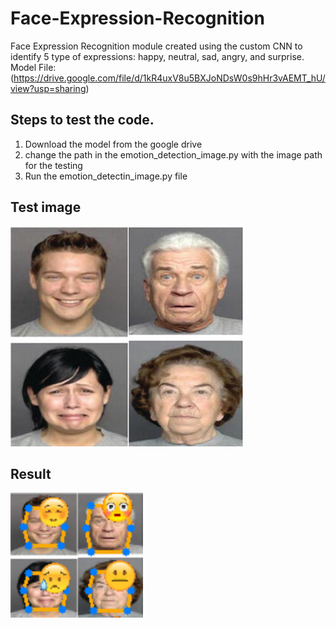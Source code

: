 # Face-Expression-Recognition
Face Expression Recognition module created using the custom CNN to identify 5 type of expressions: happy, neutral, sad, angry, and surprise.
Model File: (https://drive.google.com/file/d/1kR4uxV8u5BXJoNDsW0s9hHr3vAEMT_hU/view?usp=sharing)

## Steps to test the code.
1. Download the model from the google drive
2. change the path in the emotion_detection_image.py with the image path for the testing
3. Run the emotion_detectin_image.py file

## Test image
![Test image](https://github.com/ojas-wani/Face-Expression-Recognition/blob/main/exp.jpg)
## Result
![Result image](https://github.com/ojas-wani/Face-Expression-Recognition/blob/main/Result.png)
